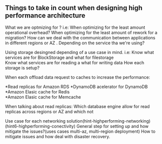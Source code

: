 ## Things to take in count when designing high performance architecture 


What we are optmizing for ?
i.e: 
When optimizing for the least amount operational overhead?
When optimizing for the least amount of rework for a migration?
How can we deal with the communication between applications  in different regions or AZ . Depending on the service tha we're  using? 

Using storage desingned depending of a use case in mind. i.e:
Know what services are for BlockStorage and what for filestorage  
Know what services are for reading a what for writing data
How each storage is setup?

When each offload data request to caches to increase the performance:

*Read replicas for Amazon RDS
*DynamoDB acelerator for DynamoDB
*Amazon Elasic cache for Redis  
*Amazon Elasic cache for Memcache

When talking about read replicas:
Which database engine allow for read replicas across regions or AZ and which not

Use case for each networking solution(hint-highperforming-networking)(hint6-highperforming-conectivity)
General step for setting up and how mitigate  the issues?(uses cases multi-az, multi-region deployment)
How to  mitigate issues and how deal with disaster recovery.

